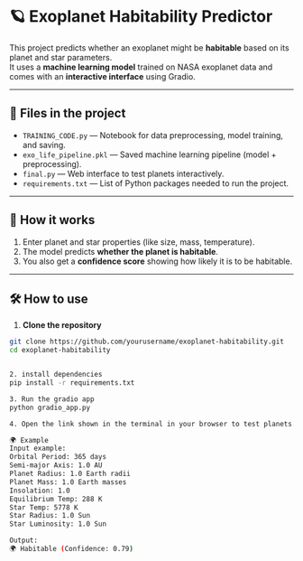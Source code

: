# 🪐 Exoplanet Habitability Predictor

This project predicts whether an exoplanet might be **habitable** based on its planet and star parameters.  
It uses a **machine learning model** trained on NASA exoplanet data and comes with an **interactive interface** using Gradio.

---

## 📂 Files in the project

- `TRAINING_CODE.py` — Notebook for data preprocessing, model training, and saving.  
- `exo_life_pipeline.pkl` — Saved machine learning pipeline (model + preprocessing).  
- `final.py` — Web interface to test planets interactively.  
- `requirements.txt` — List of Python packages needed to run the project.  

---

## 🚀 How it works

1. Enter planet and star properties (like size, mass, temperature).  
2. The model predicts **whether the planet is habitable**.  
3. You also get a **confidence score** showing how likely it is to be habitable.  

---

## 🛠 How to use

1. **Clone the repository**
```bash
git clone https://github.com/yourusername/exoplanet-habitability.git
cd exoplanet-habitability


2. install dependencies
pip install -r requirements.txt

3. Run the gradio app
python gradio_app.py

4. Open the link shown in the terminal in your browser to test planets.

🌍 Example
Input example:
Orbital Period: 365 days
Semi-major Axis: 1.0 AU
Planet Radius: 1.0 Earth radii
Planet Mass: 1.0 Earth masses
Insolation: 1.0
Equilibrium Temp: 288 K
Star Temp: 5778 K
Star Radius: 1.0 Sun
Star Luminosity: 1.0 Sun

Output:
🌍 Habitable (Confidence: 0.79)
